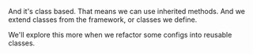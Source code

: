 And it's class based. That means we can use inherited 
methods. And we extend classes from the framework, or
classes we define.

We'll explore this more when we refactor some configs into reusable classes.